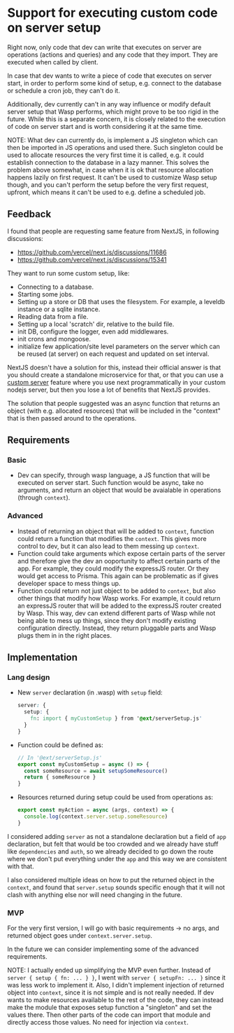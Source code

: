 # Support for executing custom code on server setup

Right now, only code that dev can write that executes on server are operations (actions and queries) and any code that they import.
They are executed when called by client.

In case that dev wants to write a piece of code that executes on server start, in order to perform some kind of setup, e.g. connect to the database or schedule a cron job, they can't do it.

Additionally, dev currently can't in any way influence or modify default server setup that Wasp performs, which might prove to be too rigid in the future.
While this is a separate concern, it is closely related to the execution of code on server start and is worth considering it at the same time.

NOTE: What dev can currently do, is implement a JS singleton which can then be imported in JS operations and used there.
  Such singleton could be used to allocate resources the very first time it is called, e.g. it could establish connection to the database in a lazy manner.
  This solves the problem above somewhat, in case when it is ok that resource allocation happens lazily on first request.
  It can't be used to customize Wasp setup though, and you can't perform the setup before the very first request, upfront, which means it can't be used to e.g. define a scheduled job.

## Feedback

I found that people are requesting same feature from NextJS, in following discussions:
  - https://github.com/vercel/next.js/discussions/11686
  - https://github.com/vercel/next.js/discussions/15341

They want to run some custom setup, like:
  - Connecting to a database.
  - Starting some jobs.
  - Setting up a store or DB that uses the filesystem. For example, a leveldb instance or a sqlite instance.
  - Reading data from a file.
  - Setting up a local 'scratch' dir, relative to the build file.
  - init DB, configure the logger, even add middlewares.
  - init crons and mongoose.
  - initialize few application/site level parameters on the server which can be reused (at server) on each request and updated on set interval.

NextJS doesn't have a solution for this, instead their official answer is that you should create a standalone microservice for that,
or that you can use a [custom server](https://nextjs.org/docs/advanced-features/custom-server) feature where you use next programmatically in your custom nodejs server, but then you lose a lot of benefits that NextJS provides.

The solution that people suggested was an async function that returns an object (with e.g. allocated resources) that will be included in the "context" that is then passed around to the operations.

## Requirements

### Basic
  - Dev can specify, through wasp language, a JS function that will be executed on server start.
    Such function would be async, take no arguments, and return an object that would be avaialable in operations (through `context`).

### Advanced
  - Instead of returning an object that will be added to `context`, function could return a function that modifies the `context`.
    This gives more control to dev, but it can also lead to them messing up `context`.
  - Function could take arguments which expose certain parts of the server and therefore give the dev an ooportunity to affect certain parts of the app.
    For example, they could modify the expressJS router. Or they would get access to Prisma.
    This again can be problematic as if gives developer space to mess things up.
  - Function could return not just object to be added to `context`, but also other things that modify how Wasp works.
    For example, it could return an expressJS router that will be added to the expressJS router created by Wasp.
    This way, dev can extend different parts of Wasp while not being able to mess up things, since they don't modify existing configuration directly.
    Instead, they return pluggable parts and Wasp plugs them in in the right places.

## Implementation

### Lang design

- New `server` declaration (in .wasp) with `setup` field:  
  ```css
  server: {
    setup: {
      fn: import { myCustomSetup } from '@ext/serverSetup.js'
    }
  }
  ```

- Function could be defined as:  
  ```js
  // In '@ext/serverSetup.js'
  export const myCustomSetup = async () => {
    const someResource = await setupSomeResource()
    return { someResource } 
  }
  ```

- Resources returned during setup could be used from operations as:  
  ```js
  export const myAction = async (args, context) => {
    console.log(context.server.setup.someResource)
  } 
  ```

I considered adding `server` as not a standalone declaration but a field of `app` declaration, but felt that would be too crowded and we already have stuff like `dependencies` and `auth`, so we already decided to go down the route where we don't put everything under the `app` and this way we are consistent with that.

I also considered multiple ideas on how to put the returned object in the `context`, and found that `server.setup` sounds specific enough that it will not clash with anything else nor will need changing in the future.

### MVP

For the very first version, I will go with basic requirements -> no args, and returned object goes under `context.server.setup`.

In the future we can consider implementing some of the advanced requirements.

NOTE: I actually ended up simplifying the MVP even further.
      Instead of `server { setup { fn: ... } }`, I went with `server { setupFn: ... }` since it was less work to implement it.
      Also, I didn't implement injection of returned object into `context`, since it is not simple and is not really needed.
      If dev wants to make resources available to the rest of the code, they can instead make the module that exposes setup function a "singleton" and set the values there.
      Then other parts of the code can import that module and directly access those values. No need for injection via `context`.

